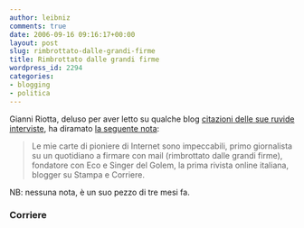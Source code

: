 ```yaml
---
author: leibniz
comments: true
date: 2006-09-16 09:16:17+00:00
layout: post
slug: rimbrottato-dalle-grandi-firme
title: Rimbrottato dalle grandi firme
wordpress_id: 2294
categories:
- blogging
- politica
---
```


Gianni Riotta, deluso per aver letto su qualche blog [citazioni delle sue ruvide interviste](http://feeds.feedburner.com/~r/GiudaMaccablog/~3/22009628/1158192195), ha diramato [la seguente nota](http://www.corriere.it/Primo_Piano/Editoriali/2006/06_Giugno/14/ri0tta.shtml):



> Le mie carte di pioniere di Internet sono impeccabili, primo giornalista su un quotidiano a firmare con mail (rimbrottato dalle grandi firme), fondatore con Eco e Singer del Golem, la prima rivista online italiana, blogger su Stampa e Corriere.



NB: nessuna nota, è un suo pezzo di tre mesi fa.


### Corriere
